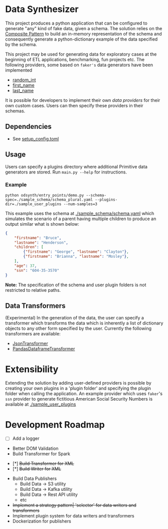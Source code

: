 # Data Synthesizer

This project produces a python application that can be configured to generate "any" kind of fake data, given a schema. The solution relies on the [Composite Pattern](https://refactoring.guru/design-patterns/composite) to build an in-memory representation of the schema and consequently generate a python-dictionary example of the data specified by the schema.

This project may be used for generating data for exploratory cases at the beginning of ETL applications, benchmarking, fun projects etc.
The following providers, some based on `faker's` data generators have been implemented
* [random_int](./odsynth/providers/random_int.py)
* [first_name](./odsynth/providers/simple_text.py)
* [last_name](./odsynth/providers/simple_text.py)


It is possible for developers to implement their own _data providers_ for their own custom cases. Users can then specify these providers in their schemas.

## Dependencies
* See [setup_config.toml](./setup_config.toml)

## Usage
Users can specify a plugins directory where additional Primitive data generators are stored. Run `main.py --help` for instructions.

### Example
`python odsynth/entry_points/demo.py --schema-spec=./sample_schema/schema_plural.yaml --plugins-dir=./sample_user_plugins --num-samples=3`

This example uses the schema at [./sample_schema/schema.yaml](./sample_schema/schema.yaml) which simulates the scenario of a parent having multiple children to produce an output similar what is shown below:

```json
{
    "firstname": "Bruce",
    "lastname": "Henderson",
    "children": [
        {"firstname": "George", "lastname": "Clayton"},
        {"firstname": "Brianna", "lastname": "Mosley"},
    ],
    "age": 37,
    "ssn": "604-35-3570"
}
```
**Note:** The specification of the schema and user plugin folders is not restricted to relative paths.

## Data Transformers
(Experimental) In the generation of the data, the user can specify a transformer which transforms the data which is inherently a list of dictionary objects to any other form specified by the user. Currently the following transformers are available:
* [JsonTransformer](./odsynth/transformers/json_transformer.py)
* [PandasDataframeTransformer](./odsynth/transformers/pandas_transformer.py)

# Extensibility
Extending the solution by adding user-defined providers is possible by creating your own plugins in a 'plugin folder' and specifying the plugin folder when calling the application. An example provider which uses `faker`'s `ssn` provider to generate fictitious American Social Security Numbers is available at [./sample_user_plugins](./sample_user_plugins/ssn.py)

# Development Roadmap
* [ ] Add a logger


* Better DOM Validation
* Build Transformer for Spark
- [*] ~~Build Transformer for XML~~
- [*] ~~Build Writer for XML~~
* Build Data Publishers
    * Build Data -> S3 utility
    * Build Data -> Kafka utility
    * Build Data -> Rest API utility
    * etc
* ~~Implement a strategy pattern| 'selector' for data writers and transformers~~
* Implement plugin system for data writers and transformers
* Dockerization for publishers
